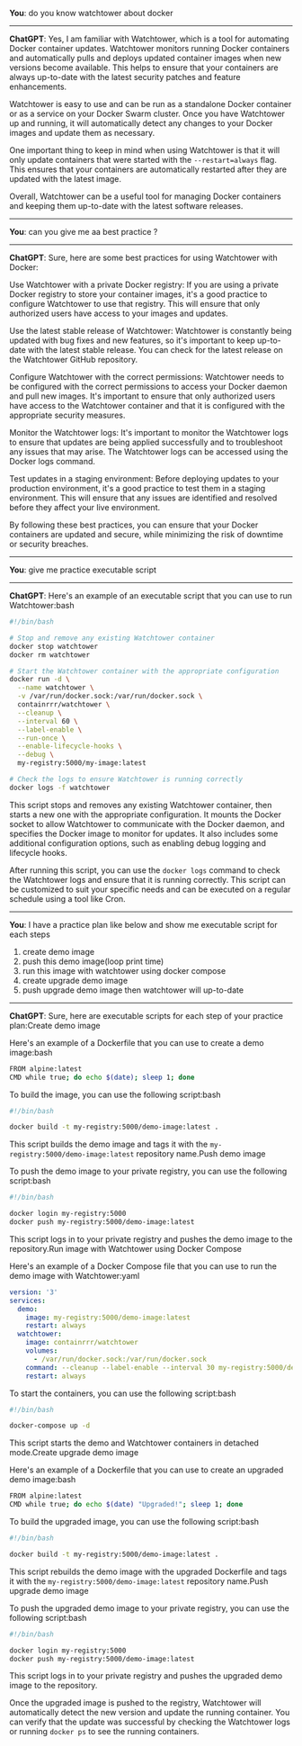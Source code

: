**You**: do you know watchtower about docker

--------
**ChatGPT**: Yes, I am familiar with Watchtower, which is a tool for automating Docker container updates. Watchtower monitors running Docker containers and automatically pulls and deploys updated container images when new versions become available. This helps to ensure that your containers are always up-to-date with the latest security patches and feature enhancements.

Watchtower is easy to use and can be run as a standalone Docker container or as a service on your Docker Swarm cluster. Once you have Watchtower up and running, it will automatically detect any changes to your Docker images and update them as necessary.

One important thing to keep in mind when using Watchtower is that it will only update containers that were started with the ```--restart=always``` flag. This ensures that your containers are automatically restarted after they are updated with the latest image.

Overall, Watchtower can be a useful tool for managing Docker containers and keeping them up-to-date with the latest software releases.

--------
**You**: can you give me aa best practice ?

--------
**ChatGPT**: Sure, here are some best practices for using Watchtower with Docker:

Use Watchtower with a private Docker registry: If you are using a private Docker registry to store your container images, it's a good practice to configure Watchtower to use that registry. This will ensure that only authorized users have access to your images and updates.

Use the latest stable release of Watchtower: Watchtower is constantly being updated with bug fixes and new features, so it's important to keep up-to-date with the latest stable release. You can check for the latest release on the Watchtower GitHub repository.

Configure Watchtower with the correct permissions: Watchtower needs to be configured with the correct permissions to access your Docker daemon and pull new images. It's important to ensure that only authorized users have access to the Watchtower container and that it is configured with the appropriate security measures.

Monitor the Watchtower logs: It's important to monitor the Watchtower logs to ensure that updates are being applied successfully and to troubleshoot any issues that may arise. The Watchtower logs can be accessed using the Docker logs command.

Test updates in a staging environment: Before deploying updates to your production environment, it's a good practice to test them in a staging environment. This will ensure that any issues are identified and resolved before they affect your live environment.

By following these best practices, you can ensure that your Docker containers are updated and secure, while minimizing the risk of downtime or security breaches.

--------
**You**: give me practice executable script

--------
**ChatGPT**: Here's an example of an executable script that you can use to run Watchtower:bash
```bash
#!/bin/bash

# Stop and remove any existing Watchtower container
docker stop watchtower
docker rm watchtower

# Start the Watchtower container with the appropriate configuration
docker run -d \
  --name watchtower \
  -v /var/run/docker.sock:/var/run/docker.sock \
  containrrr/watchtower \
  --cleanup \
  --interval 60 \
  --label-enable \
  --run-once \
  --enable-lifecycle-hooks \
  --debug \
  my-registry:5000/my-image:latest

# Check the logs to ensure Watchtower is running correctly
docker logs -f watchtower
```

This script stops and removes any existing Watchtower container, then starts a new one with the appropriate configuration. It mounts the Docker socket to allow Watchtower to communicate with the Docker daemon, and specifies the Docker image to monitor for updates. It also includes some additional configuration options, such as enabling debug logging and lifecycle hooks.

After running this script, you can use the ```docker logs``` command to check the Watchtower logs and ensure that it is running correctly. This script can be customized to suit your specific needs and can be executed on a regular schedule using a tool like Cron.

--------
**You**: I have a practice plan like below and show me executable script for each steps
1. create demo image 
2. push this demo image(loop print time)
3. run this image with watchtower using docker compose
4. create upgrade demo image
5. push upgrade demo image
then watchtower will up-to-date

--------
**ChatGPT**: Sure, here are executable scripts for each step of your practice plan:Create demo image

Here's an example of a Dockerfile that you can use to create a demo image:bash
```bash
FROM alpine:latest
CMD while true; do echo $(date); sleep 1; done
```

To build the image, you can use the following script:bash
```bash
#!/bin/bash

docker build -t my-registry:5000/demo-image:latest .
```

This script builds the demo image and tags it with the ```my-registry:5000/demo-image:latest``` repository name.Push demo image

To push the demo image to your private registry, you can use the following script:bash
```bash
#!/bin/bash

docker login my-registry:5000
docker push my-registry:5000/demo-image:latest
```

This script logs in to your private registry and pushes the demo image to the repository.Run image with Watchtower using Docker Compose

Here's an example of a Docker Compose file that you can use to run the demo image with Watchtower:yaml
```yaml
version: '3'
services:
  demo:
    image: my-registry:5000/demo-image:latest
    restart: always
  watchtower:
    image: containrrr/watchtower
    volumes:
      - /var/run/docker.sock:/var/run/docker.sock
    command: --cleanup --label-enable --interval 30 my-registry:5000/demo-image:latest
    restart: always
```

To start the containers, you can use the following script:bash
```bash
#!/bin/bash

docker-compose up -d
```

This script starts the demo and Watchtower containers in detached mode.Create upgrade demo image

Here's an example of a Dockerfile that you can use to create an upgraded demo image:bash
```bash
FROM alpine:latest
CMD while true; do echo $(date) "Upgraded!"; sleep 1; done
```

To build the upgraded image, you can use the following script:bash
```bash
#!/bin/bash

docker build -t my-registry:5000/demo-image:latest .
```

This script rebuilds the demo image with the upgraded Dockerfile and tags it with the ```my-registry:5000/demo-image:latest``` repository name.Push upgrade demo image

To push the upgraded demo image to your private registry, you can use the following script:bash
```bash
#!/bin/bash

docker login my-registry:5000
docker push my-registry:5000/demo-image:latest
```

This script logs in to your private registry and pushes the upgraded demo image to the repository.

Once the upgraded image is pushed to the registry, Watchtower will automatically detect the new version and update the running container. You can verify that the update was successful by checking the Watchtower logs or running ```docker ps``` to see the running containers.

